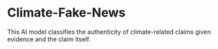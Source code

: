 # Climate-Fake-News
This AI model classifies the authenticity of climate-related claims given evidence and the claim itself.
